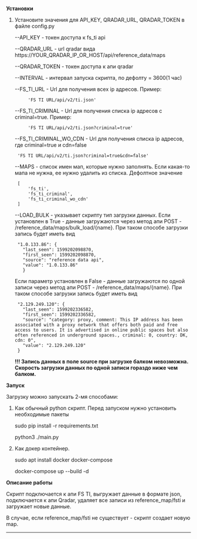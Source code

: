 **Установки**

1. Установите значения для API_KEY, QRADAR_URL, QRADAR_TOKEN в файле config.py

    --API_KEY - токен доступа к fs_ti api
    
    --QRADAR_URL - url qradar вида https://YOUR_QRADAR_IP_OR_HOST/api/reference_data/maps
    
    --QRADAR_TOKEN - токен доступа к апи qradar
    
    --INTERVAL - интервал запуска скрипта, по дефолту = 3600(1 час)
    
    --FS_TI_URL - Url для получения всех ip адресов. Пример:
    
            'FS TI URL/api/v2/ti.json'

    --FS_TI_CRIMINAL - Url для получения списка ip адресов с criminal=true. Пример:
    
            'FS TI URL/api/v2/ti.json?criminal=true'

    --FS_TI_CRIMINAL_WO_CDN - Url для получения списка ip адресов, где criminal=true
    и cdn=false
    
        'FS TI URL/api/v2/ti.json?criminal=true&cdn=false'
    
    --MAPS - список имен мап, которые нужно заполнять. Если какая-то мапа не нужна, ее 
    нужно удалить из списка. Дефолтное значение
    
        [
            'fs_ti',
            'fs_ti_criminal',
            'fs_ti_criminal_wo_cdn'
        ]

    --LOAD_BULK - указывает скрипту тип загрузки данных. Если установлен в True -
    данные загружаются через метод апи POST - /reference_data/maps/bulk_load/{name}.
    При таком способе загрузки запись будет иметь вид 

        "1.0.133.86": {
          "last_seen": 1599202098870,
          "first_seen": 1599202098870,
          "source": "reference data api",
          "value": "1.0.133.86"
          }
    Если параметр установлен в False - данные загружаются по одной записи через 
    метод апи  POST - /reference_data/maps/{name}. При таком способе загрузки 
    запись будет иметь вид 
        
        "2.129.249.120": {
          "last_seen": 1599202336582,
          "first_seen": 1599202336582,
          "source": "category: proxy, comment: This IP address has been associated with a proxy network that offers both paid and free access to users. It is advertised in online public spaces but also often referenced in underground spaces., criminal: 0, country: DK, cdn: 0",
          "value": "2.129.249.120"
        }
      
    **!!! Запись данных в поле source при загрузке балком невозможна.**
    **Скорость загрузки данных по одной записи гораздо ниже чем балком.**
    
**Запуск**

Загрузку можно запускать 2-мя способами:

   1. Как обычный python скрипт. Перед запуском нужно установить необходимые пакеты
        
         sudo pip install -r requirements.txt
         
         python3 ./main.py
           
        
   2. Как докер контейнер. 
   
         sudo apt install docker docker-compose
         
         docker-compose up --build -d
     
     
**Описание работы**

   Скрипт подключается к апи FS TI, выгружает данные в формате json, подключается
   к апи Qradar, удаляет все записи из reference_map/fsti и загружает новые данные.
   
   В случае, если reference_map/fsti не существует - скрипт создает новую map.
     

-------------------------------------------------------------------
                
        